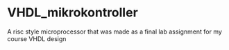 # VHDL_mikrokontroller
A risc style microprocessor that was made as a final lab assignment for my course VHDL design
